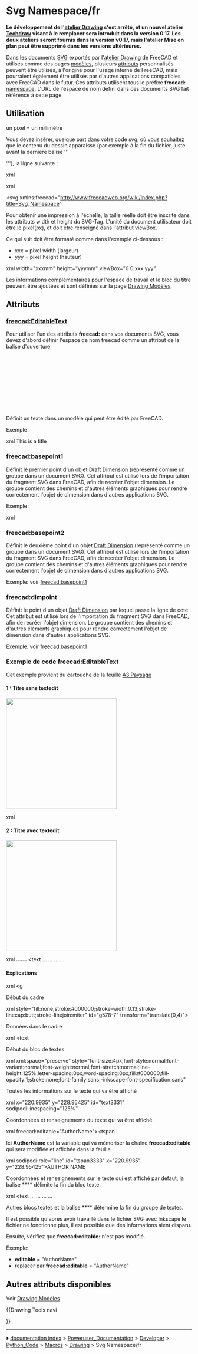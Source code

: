 # Svg Namespace/fr
**Le développement de l'[atelier Drawing](Drawing_Workbench/fr.md) s'est arrêté, et un nouvel atelier [Techdraw](TechDraw_Workbench/fr.md) visant à le remplacer sera introduit dans la version 0.17. Les deux ateliers seront fournis dans la version v0.17, mais l'atelier Mise en plan peut être supprimé dans les versions ultérieures.**




Dans les documents [SVG](https://fr.wikipedia.org/wiki/Scalable_Vector_Graphics) exportés par l\'[atelier Drawing](Drawing_Workbench/fr.md) de FreeCAD et utilisés comme des pages [modèles](Drawing_templates.md), plusieurs [attributs](http://www.w3schools.com/xml/xml_attributes.asp) personnalisés peuvent être utilisés, à l\'origine pour l\'usage interne de FreeCAD, mais pourraient également être utilisés par d\'autres applications compatibles avec FreeCAD dans le futur. Ces attributs utilisent tous le préfixe **freecad:** [namespace](http://www.w3schools.com/xml/xml_namespaces.asp). L\'URL de l\'espace de nom défini dans ces documents SVG fait référence à cette page.



## Utilisation

un pixel = un millimètre

Vous devez insérer, quelque part dans votre code svg, où vous souhaitez que le contenu du dessin apparaisse (par exemple à la fin du fichier, juste avant la derniere balise \'\'\'


</svg>

\'\'\'), la ligne suivante :

 xml



 xml
<?xml version="1.0" encoding="UTF-8" standalone="no"?>
<svg
    xmlns:freecad="http://www.freecadweb.org/wiki/index.php?title=Svg_Namespace"


Pour obtenir une impression à l\'échelle, la taille réelle doit être inscrite dans les attributs width et height du SVG-Tag. L\'unité du document utilisateur doit être le pixel(px), et doit être renseigné dans l\'attribut viewBox.

Ce qui suit doit être formaté comme dans l\'exemple ci-dessous :

-   xxx = pixel width (largeur)
-   yyy = pixel height (hauteur)

 xml
width="xxxmm"
height="yyymm"
viewBox="0 0 xxx yyy"


Les informations complémentaires pour l\'espace de travail et le bloc du titre peuvent être ajoutées et sont définies sur la page [Drawing Modèles](Drawing_templates/fr.md).



## Attributs



### [freecad:EditableText](#Exemple_de_code_freecad_EditableText.md)

Pour utiliser l\'un des attributs **freecad:** dans vos documents SVG, vous devez d\'abord définir l\'espace de nom freecad comme un attribut de la balise d\'ouverture


<svg>

Définit un texte dans un modèle qui peut être édité par FreeCAD.

Exemple :

 xml
<text freecad:EditableText="MyTitleText">
    <tspan>This is a title</tspan>
</text>


### freecad:basepoint1

Définit le premier point d\'un objet [Draft Dimension](Draft_Dimension/fr.md) (représenté comme un groupe dans un document SVG). Cet attribut est utilisé lors de l\'importation du fragment SVG dans FreeCAD, afin de recréer l\'objet dimension. Le groupe contient des chemins et d\'autres éléments graphiques pour rendre correctement l\'objet de dimension dans d\'autres applications SVG.

Exemple :

 xml
<g freecad:basepoint1="0.5 4.34" freecad:basepoint2="2.4 5.8" dimpoint="3.2 7.76">
    <path d="...">
</g>


### freecad:basepoint2

Définit le deuxième point d\'un objet [Draft Dimension](Draft_Dimension/fr.md) (représenté comme un groupe dans un document SVG). Cet attribut est utilisé lors de l\'importation du fragment SVG dans FreeCAD, afin de recréer l\'objet dimension. Le groupe contient des chemins et d\'autres éléments graphiques pour rendre correctement l\'objet de dimension dans d\'autres applications SVG.

Exemple: voir [freecad:basepoint1](#freecad_basepoint1.md)

### freecad:dimpoint

Définit le point d\'un objet [Draft Dimension](Draft_Dimension/fr.md) par lequel passe la ligne de cote. Cet attribut est utilisé lors de l\'importation du fragment SVG dans FreeCAD, afin de recréer l\'objet dimension. Le groupe contient des chemins et d\'autres éléments graphiques pour rendre correctement l\'objet de dimension dans d\'autres applications SVG.

Exemple: voir [freecad:basepoint1](#freecad_basepoint1.md)



### Exemple de code freecad:EditableText 

Cet exemple provient du cartouche de la feuille [A3 Paysage](Misc_templates/fr#A3_paysage_texte_US_complet_avec_convention_US.md)



#### 1 : Titre sans textedit 

<img alt="" src=images/Svg_Namespace_01.png  style="width:300px;">

 xml
  <g
     id="g3587">
    <text
       sodipodi:linespacing="119.00001%"
       id="text3482"
       y="229.10912"
       x="220.8476"
       style="font-size:1.97555566px;font-style:normal;font-weight:normal;line-height:119.00000572%;letter-spacing:0.01975556px;word-spacing:0.00846667px;writing-mode:lr-tb;fill:#000000;fill-opacity:1;stroke:none;font-family:Sans;-inkscape-font-specification:Sans"
       xml:space="preserve"><tspan
         y="229.10912"
         x="220.8476"
         id="tspan3484"
         sodipodi:role="line">AUTHOR NAME :</tspan></text>




#### 2 : Titre avec textedit 

<img alt="" src=images/Svg_Namespace_02.png  style="width:300px;">

 xml
  <g
     style="fill:none;stroke:#000000;stroke-width:0.13;stroke-linecap:butt;stroke-linejoin:miter"
     id="g578-7"
     transform="translate(0,4)">
    <text
       xml:space="preserve"
       style="font-size:4px;font-style:normal;font-variant:normal;font-weight:normal;font-stretch:normal;line-height:125%;letter-spacing:0px;word-spacing:0px;fill:#000000;fill-opacity:1;stroke:none;font-family:sans;-inkscape-font-specification:sans"
       x="220.9935"
       y="228.95425"
       id="text3331"
       sodipodi:linespacing="125%"
       freecad:editable="AuthorName"><tspan
         sodipodi:role="line"
         id="tspan3333"
         x="220.9935"
         y="228.95425">AUTHOR NAME</tspan></text>
    <text
    ...
    ...
    ...
    ... </text>
  
  </g>




#### Explications

 xml
  <g


Début du cadre

 xml
     style="fill:none;stroke:#000000;stroke-width:0.13;stroke-linecap:butt;stroke-linejoin:miter"
     id="g578-7"
     transform="translate(0,4)">


Données dans le cadre

 xml
    <text


Début du bloc de textes

 xml
       xml:space="preserve"
       style="font-size:4px;font-style:normal;font-variant:normal;font-weight:normal;font-stretch:normal;line-height:125%;letter-spacing:0px;word-spacing:0px;fill:#000000;fill-opacity:1;stroke:none;font-family:sans;-inkscape-font-specification:sans"


Toutes les informations sur le texte qui va être affiché

 xml
       x="220.9935"
       y="228.95425"
       id="text3331"
       sodipodi:linespacing="125%"


Coordonnées et renseignements du texte qui va être affiché.

 xml
       freecad:editable="AuthorName"><tspan


Ici **AuthorName** est la variable qui va mémoriser la chaîne **freecad:editable** qui sera modifiée et affichée dans la feuille.

 xml
         sodipodi:role="line"
         id="tspan3333"
         x="220.9935"
         y="228.95425">AUTHOR NAME</tspan></text>


Coordonnées et renseignements sur le texte qui est affiché par défaut, la balise **** délimite la fin du bloc texte.

 xml
    <text
    ...
    ...
    ...
    ... </text>
  </g>


Autres blocs textes et la balise **** détermine la fin du groupe de textes.

Il est possible qu\'après avoir travaillé dans le fichier SVG avec Inkscape le fichier ne fonctionne plus, il est possible que des informations aient disparu.

Ensuite, vérifiez que **freecad:editable:** n\'est pas modifié.

Exemple:

-   **editable** = \"AuthorName\"
-   replacer par **freecad:editable** = \"AuthorName\"



## Autres attributs disponibles 

Voir [Drawing Modèles](Drawing_templates/fr.md)


{{Drawing Tools navi

}}



---
⏵ [documentation index](../README.md) > [Poweruser_Documentation](Category_Poweruser_Documentation.md) > [Developer](Category_Developer.md) > [Python_Code](Category_Python_Code.md) > [Macros](Category_Macros.md) > [Drawing](Category_Drawing.md) > Svg Namespace/fr
